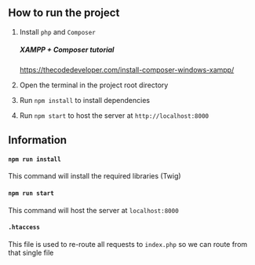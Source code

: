## How to run the project

1. Install `php` and `Composer`

    ##### XAMPP + Composer tutorial

    https://thecodedeveloper.com/install-composer-windows-xampp/

2. Open the terminal in the project root directory
3. Run `npm install` to install dependencies
4. Run `npm start` to host the server at `http://localhost:8000`

## Information

#### `npm run install`

This command will install the required libraries (Twig)

#### `npm run start`

This command will host the server at `localhost:8000`

#### `.htaccess`

This file is used to re-route all requests to `index.php` so we can route from that single file
